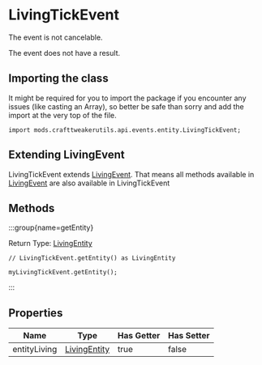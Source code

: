 # LivingTickEvent

The event is not cancelable.

The event does not have a result.

## Importing the class

It might be required for you to import the package if you encounter any issues (like casting an Array), so better be safe than sorry and add the import at the very top of the file.
```zenscript
import mods.crafttweakerutils.api.events.entity.LivingTickEvent;
```


## Extending LivingEvent

LivingTickEvent extends [LivingEvent](/forge/api/event/entity/LivingEvent). That means all methods available in [LivingEvent](/forge/api/event/entity/LivingEvent) are also available in LivingTickEvent

## Methods

:::group{name=getEntity}

Return Type: [LivingEntity](/mods/sixikutils/utils/entity/LivingEntity)

```zenscript
// LivingTickEvent.getEntity() as LivingEntity

myLivingTickEvent.getEntity();
```

:::


## Properties

|     Name     |                            Type                            | Has Getter | Has Setter |
|--------------|------------------------------------------------------------|------------|------------|
| entityLiving | [LivingEntity](/mods/sixikutils/utils/entity/LivingEntity) | true       | false      |

